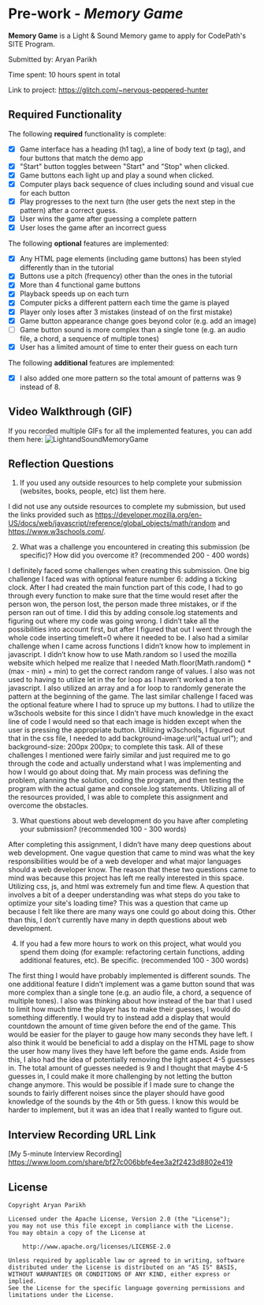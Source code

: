 # Pre-work - *Memory Game*

**Memory Game** is a Light & Sound Memory game to apply for CodePath's SITE Program. 

Submitted by: Aryan Parikh

Time spent: 10 hours spent in total

Link to project: https://glitch.com/~nervous-peppered-hunter

## Required Functionality

The following **required** functionality is complete:

* [x] Game interface has a heading (h1 tag), a line of body text (p tag), and four buttons that match the demo app
* [x] "Start" button toggles between "Start" and "Stop" when clicked. 
* [x] Game buttons each light up and play a sound when clicked. 
* [x] Computer plays back sequence of clues including sound and visual cue for each button
* [x] Play progresses to the next turn (the user gets the next step in the pattern) after a correct guess. 
* [x] User wins the game after guessing a complete pattern
* [x] User loses the game after an incorrect guess

The following **optional** features are implemented:

* [x] Any HTML page elements (including game buttons) has been styled differently than in the tutorial
* [x] Buttons use a pitch (frequency) other than the ones in the tutorial
* [x] More than 4 functional game buttons
* [x] Playback speeds up on each turn
* [x] Computer picks a different pattern each time the game is played
* [x] Player only loses after 3 mistakes (instead of on the first mistake)
* [x] Game button appearance change goes beyond color (e.g. add an image)
* [ ] Game button sound is more complex than a single tone (e.g. an audio file, a chord, a sequence of multiple tones)
* [x] User has a limited amount of time to enter their guess on each turn

The following **additional** features are implemented:

- [x] I also added one more pattern so the total amount of patterns was 9 instead of 8.

## Video Walkthrough (GIF)

If you recorded multiple GIFs for all the implemented features, you can add them here:
![LightandSoundMemoryGame](https://user-images.githubusercontent.com/92760614/164836715-952ec3be-62bf-49e7-b324-aa3e811ce88d.gif)


## Reflection Questions
1. If you used any outside resources to help complete your submission (websites, books, people, etc) list them here. 

I did not use any outside resources to complete my submission, but used the links provided such as https://developer.mozilla.org/en-US/docs/web/javascript/reference/global_objects/math/random and https://www.w3schools.com/. 

2. What was a challenge you encountered in creating this submission (be specific)? How did you overcome it? (recommended 200 - 400 words)
 
I definitely faced some challenges when creating this submission. One big challenge I faced was with optional feature number 6: adding a ticking clock. After I had created the main function part of this code, I had to go through every function to make sure that the time would reset after the person won, the person lost, the person made three mistakes, or if the person ran out of time. I did this by adding console.log statements and figuring out where my code was going wrong. I didn’t take all the possibilities into account first, but after I figured that out I went through the whole code inserting timeleft=0 where it needed to be. I also had a similar challenge when I came across functions I didn’t know how to implement in javascript. I didn’t know how to use Math.random so I used the mozilla website which helped me realize that I needed Math.floor(Math.random() * (max - min) + min) to get the correct random range of values. I also was not used to having to utilize let in the for loop as I haven’t worked a ton in javascript. I also utilized an array and a for loop to randomly generate the pattern at the beginning of the game. The last similar challenge I faced was the optional feature where I had to spruce up my buttons. I had to utilize the w3schools website for this since I didn’t have much knowledge in the exact line of code I would need so that each image is hidden except when the user is pressing the appropriate button. Utilizing w3schools, I figured out that in the css file, I needed to add background-image:url(“actual url”); and background-size: 200px 200px; to complete this task. All of these challenges I mentioned were fairly similar and just required me to go through the code and actually understand what I was implementing and how I would go about doing that. My main process was defining the problem, planning the solution, coding the program, and then testing the program with the actual game and console.log statements. Utilizing all of the resources provided, I was able to complete this assignment and overcome the obstacles. 

3. What questions about web development do you have after completing your submission? (recommended 100 - 300 words) 

After completing this assignment, I didn’t have many deep questions about web development. One vague question that came to mind was what the key responsibilities would be of a web developer and what major languages should a web developer know. The reason that these two questions came to mind was because this project has left me really interested in this space. Utilizing css, js, and html was extremely fun and time flew. A question that involves a bit of a deeper understanding was what steps do you take to optimize your site's loading time? This was a question that came up because I felt like there are many ways one could go about doing this. Other than this, I don’t currently have many in depth questions about web development.

4. If you had a few more hours to work on this project, what would you spend them doing (for example: refactoring certain functions, adding additional features, etc). Be specific. (recommended 100 - 300 words) 

The first thing I would have probably implemented is different sounds. The one additional feature I didn’t implement was a game button sound that was more complex than a single tone (e.g. an audio file, a chord, a sequence of multiple tones). I also was thinking about how instead of the bar that I used to limit how much time the player has to make their guesses, I would do something differently. I would try to instead add a display that would countdown the amount of time given before the end of the game. This would be easier for the player to gauge how many seconds they have left. I also think it would be beneficial to add a display on the HTML page to show the user how many lives they have left before the game ends. Aside from this, I also had the idea of potentially removing the light aspect 4-5 guesses in. The total amount of guesses needed is 9 and I thought that maybe 4-5 guesses in, I could make it more challenging by not letting the button change anymore. This would be possible if I made sure to change the sounds to fairly different noises since the player should have good knowledge of the sounds by the 4th or 5th guess. I know this would be harder to implement, but it was an idea that I really wanted to figure out.



## Interview Recording URL Link

[My 5-minute Interview Recording] https://www.loom.com/share/bf27c006bbfe4ee3a2f2423d8802e419


## License

    Copyright Aryan Parikh

    Licensed under the Apache License, Version 2.0 (the "License");
    you may not use this file except in compliance with the License.
    You may obtain a copy of the License at

        http://www.apache.org/licenses/LICENSE-2.0

    Unless required by applicable law or agreed to in writing, software
    distributed under the License is distributed on an "AS IS" BASIS,
    WITHOUT WARRANTIES OR CONDITIONS OF ANY KIND, either express or implied.
    See the License for the specific language governing permissions and
    limitations under the License.
